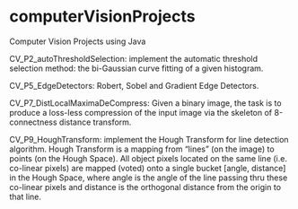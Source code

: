 # computerVisionProjects
Computer Vision Projects using Java

CV_P2_autoThresholdSelection: 
implement the automatic threshold selection method: the bi-Gaussian curve fitting of a given histogram.

CV_P5_EdgeDetectors: 
Robert, Sobel and Gradient Edge Detectors.

CV_P7_DistLocalMaximaDeCompress: 
Given a binary image, the task is to produce a loss-less compression of the input image via the skeleton of 8-connectness distance transform.

CV_P9_HoughTransform: 
implement the Hough Transform for line detection algorithm.
Hough Transform is a mapping from “lines” (on the image) to points (on the Hough Space). All object pixels located on the same line (i.e. co-linear pixels) are mapped (voted) onto a single bucket [angle, distance] in the Hough Space, where angle is the angle of the line passing thru these co-linear pixels and distance is the orthogonal distance from the origin to that line.

